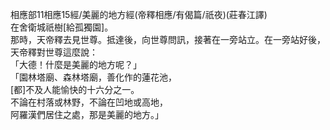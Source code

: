 相應部11相應15經/美麗的地方經(帝釋相應/有偈篇/祇夜)(莊春江譯)  
在舍衛城祇樹[給孤獨園]。  
那時，天帝釋去見世尊。抵達後，向世尊問訊，接著在一旁站立。在一旁站好後，天帝釋對世尊這麼說：  
「大德！什麼是美麗的地方呢？」  
「園林塔廟、森林塔廟，善化作的蓮花池，  
[都]不及人能愉快的十六分之一。  
不論在村落或林野，不論在凹地或高地，  
阿羅漢們居住之處，那是美麗的地方。」  
  
  
